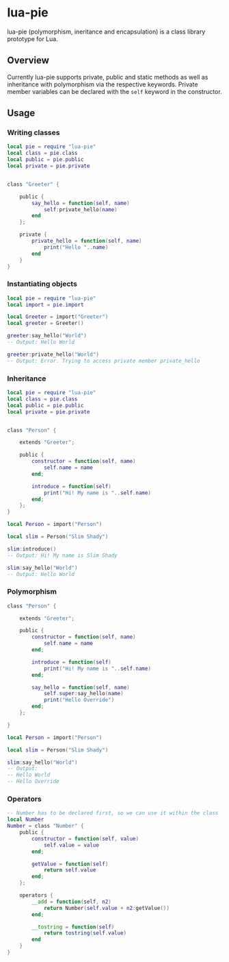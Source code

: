# lua-pie

lua-pie (polymorphism, ineritance and encapsulation) is a class library prototype for Lua.

## Overview

Currently lua-pie supports private, public and static methods as well as inheritance with polymorphism via the respective keywords. Private member variables can be declared with the `self` keyword in the constructor.

## Usage

### Writing classes

```lua
local pie = require "lua-pie"
local class = pie.class
local public = pie.public
local private = pie.private


class "Greeter" {

    public {
        say_hello = function(self, name)
            self:private_hello(name)
        end
    };

    private {
        private_hello = function(self, name)
            print("Hello "..name)
        end
    }
}
```

### Instantiating objects

```lua
local pie = require "lua-pie"
local import = pie.import

local Greeter = import("Greeter")
local greeter = Greeter()

greeter:say_hello("World")
-- Output: Hello World

greeter:private_hello("World")
-- Output: Error. Trying to access private member private_hello
```

### Inheritance

```lua
local pie = require "lua-pie"
local class = pie.class
local public = pie.public
local private = pie.private


class "Person" {

    extends "Greeter";

    public {
        constructor = function(self, name)
            self.name = name
        end;

        introduce = function(self)
            print("Hi! My name is "..self.name)
        end;
    };
}

local Person = import("Person")

local slim = Person("Slim Shady")

slim:introduce()
-- Output: Hi! My name is Slim Shady

slim:say_hello("World")
-- Output: Hello World
```

### Polymorphism

```lua
class "Person" {

    extends "Greeter";

    public {
        constructor = function(self, name)
            self.name = name
        end;

        introduce = function(self)
            print("Hi! My name is "..self.name)
        end;

        say_hello = function(self, name)
            self.super:say_hello(name)
            print("Hello Override")
        end;
    };

}

local Person = import("Person")

local slim = Person("Slim Shady")

slim:say_hello("World")
-- Output: 
-- Hello World
-- Hello Override

```

### Operators

```lua
-- Number has to be declared first, so we can use it within the class
local Number
Number = class "Number" {
	public {
		constructor = function(self, value)
			self.value = value
		end;

		getValue = function(self)
			return self.value
		end;
	};

	operators {
		__add = function(self, n2)
			return Number(self.value + n2:getValue())
		end;

		__tostring = function(self)
			return tostring(self.value)
		end
	}
}
```
